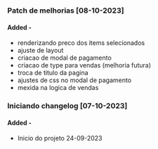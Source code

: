 

### Patch de melhorias [08-10-2023]

#### Added -
- renderizando preco dos items selecionados
- ajuste de layout
- criacao de modal de pagamento
- criacao de type para vendas (melhoria futura)
- troca de titulo da pagina
- ajustes de css no modal de pagamento
- mexida na logica de vendas


### Iniciando changelog [07-10-2023]


#### Added -
- Inicio do projeto 24-09-2023
